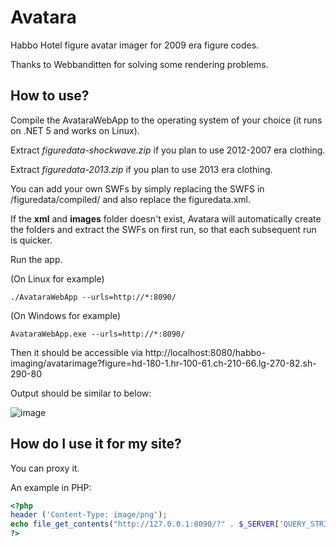 # Avatara
Habbo Hotel figure avatar imager for 2009 era figure codes.

Thanks to Webbanditten for solving some rendering problems.

## How to use?

Compile the AvataraWebApp to the operating system of your choice (it runs on .NET 5 and works on Linux).

Extract *figuredata-shockwave.zip* if you plan to use 2012-2007 era clothing. 

Extract *figuredata-2013.zip* if you plan to use 2013 era clothing.

You can add your own SWFs by simply replacing the SWFS in /figuredata/compiled/ and also replace the figuredata.xml.

If the **xml** and **images** folder doesn't exist, Avatara will automatically create the folders and extract the SWFs on first run, so that each subsequent run is quicker.

Run the app.

(On Linux for example)

``./AvataraWebApp --urls=http://*:8090/``

(On Windows for example)

``AvataraWebApp.exe --urls=http://*:8090/``

Then it should be accessible via http://localhost:8080/habbo-imaging/avatarimage?figure=hd-180-1.hr-100-61.ch-210-66.lg-270-82.sh-290-80

Output should be similar to below:

![image](https://user-images.githubusercontent.com/1328523/211535708-8fb6e931-4087-4d54-aae0-90a7e629bad6.png)

## How do I use it for my site?

You can proxy it.

An example in PHP:

```php
<?php
header ('Content-Type: image/png');
echo file_get_contents("http://127.0.0.1:8090/?" . $_SERVER['QUERY_STRING']);
?>
```
